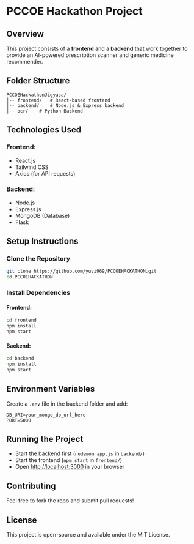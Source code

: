 # PCCOE Hackathon Project

## Overview
This project consists of a **frontend** and a **backend** that work together to provide an AI-powered prescription scanner and generic medicine recommender.

## Folder Structure
```
PCCOEHackathonJigyasa/
│-- frontend/   # React-based frontend
│-- backend/    # Node.js & Express backend
│-- ocr/    # Python Backend
```

## Technologies Used
### Frontend:
- React.js
- Tailwind CSS
- Axios (for API requests)

### Backend:
- Node.js
- Express.js
- MongoDB (Database)
- Flask

## Setup Instructions
### Clone the Repository
```bash
git clone https://github.com/yuvi969/PCCOEHACKATHON.git
cd PCCOEHACKATHON
```

### Install Dependencies
#### Frontend:
```bash
cd frontend
npm install
npm start
```

#### Backend:
```bash
cd backend
npm install
npm start
```

## Environment Variables
Create a `.env` file in the backend folder and add:
```
DB_URI=your_mongo_db_url_here
PORT=5000
```

## Running the Project
- Start the backend first (`nodemon app.js` in `backend/`)
- Start the frontend (`npm start` in `frontend/`)
- Open [http://localhost:3000](http://localhost:3000) in your browser

## Contributing
Feel free to fork the repo and submit pull requests!

## License
This project is open-source and available under the MIT License.

